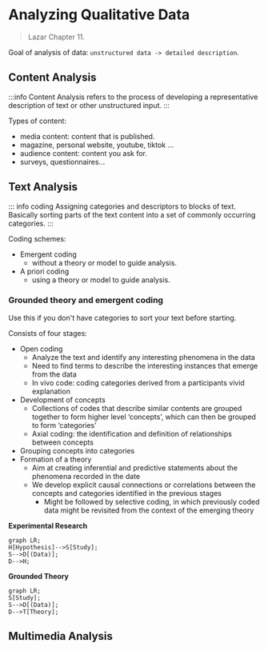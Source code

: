 # Analyzing Qualitative Data

> Lazar Chapter 11.

Goal of analysis of data: `unstructured data -> detailed description`.

## Content Analysis

:::info Content Analysis
refers to the process of developing a representative description of text or other unstructured input.
:::

Types of content:
+ media content: content that is published.
+ magazine, personal website, youtube, tiktok ...
+ audience content: content you ask for.
+ surveys, questionnaires...

## Text Analysis
::: info coding
Assigning categories and descriptors to blocks of text.
Basically sorting parts of the text content into a set of commonly occurring categories.
:::

Coding schemes:
+ Emergent coding
    + without a theory or model to guide analysis.
+ A priori coding
    + using a theory or model to guide analysis.

### Grounded theory and emergent coding
Use this if you don't have categories to sort your text before starting.

Consists of four stages:
+ Open coding
    + Analyze the text and identify any interesting phenomena in the data 
    + Need to find terms to describe the interesting instances that emerge from the data 
    + In vivo code: coding categories derived from a participants vivid explanation 
+ Development of concepts
    + Collections of codes that describe similar contents are grouped together to form higher level ‘concepts’, which can then be grouped to form ‘categories’ 
    + Axial coding: the identification and definition of relationships between concepts 
+ Grouping concepts into categories
+ Formation of a theory
    + Aim at creating inferential and predictive statements about the phenomena recorded in the date
    + We develop explicit causal connections or correlations between the concepts and categories identified in the previous stages 
        + Might be followed by selective coding, in which previously coded data might be revisited from the context of the emerging theory

**Experimental Research**
```mermaid
graph LR;
H[Hypothesis]-->S[Study];
S-->D[(Data)];
D-->H;
```

**Grounded Theory**
```mermaid
graph LR;
S[Study];
S-->D[(Data)];
D-->T[Theory];
```

## Multimedia Analysis

